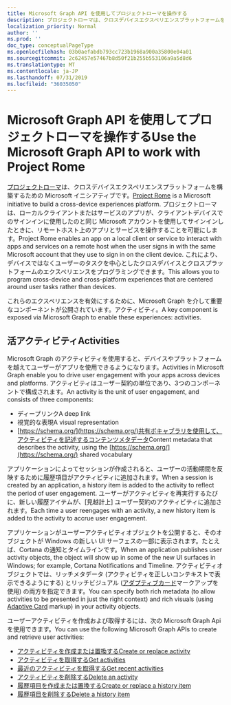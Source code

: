 ```yaml
---
title: Microsoft Graph API を使用してプロジェクトローマを操作する
description: プロジェクトローマは、クロスデバイスエクスペリエンスプラットフォームを構築するための Microsoft イニシアティブです。 プロジェクトローマは、ローカルクライアントまたはサービスのアプリが、クライアントデバイスでのサインインに使用したのと同じ Microsoft アカウントを使用してサインインしたときに、リモートホスト上のアプリとサービスを操作することを可能にします。 これにより、デバイスではなくユーザーのタスクを中心としたクロスデバイスとクロスプラットフォームのエクスペリエンスをプログラミングできます。
localization_priority: Normal
author: ''
ms.prod: ''
doc_type: conceptualPageType
ms.openlocfilehash: 03b0aefabdb793cc723b1968a900a35800e04a01
ms.sourcegitcommit: 2c62457e57467b8d50f21b255b553106a9a5d8d6
ms.translationtype: MT
ms.contentlocale: ja-JP
ms.lasthandoff: 07/31/2019
ms.locfileid: "36035050"
---
```

# <a name="use-the-microsoft-graph-api-to-work-with-project-rome"></a><span data-ttu-id="dcc12-105">Microsoft Graph API を使用してプロジェクトローマを操作する</span><span class="sxs-lookup"><span data-stu-id="dcc12-105">Use the Microsoft Graph API to work with Project Rome</span></span>

<span data-ttu-id="dcc12-106">[プロジェクトローマ](https://developer.microsoft.com/en-us/windows/project-rome)は、クロスデバイスエクスペリエンスプラットフォームを構築するための Microsoft イニシアティブです。</span><span class="sxs-lookup"><span data-stu-id="dcc12-106">[Project Rome](https://developer.microsoft.com/en-us/windows/project-rome) is a Microsoft initiative to build a cross-device experiences platform.</span></span> <span data-ttu-id="dcc12-107">プロジェクトローマは、ローカルクライアントまたはサービスのアプリが、クライアントデバイスでのサインインに使用したのと同じ Microsoft アカウントを使用してサインインしたときに、リモートホスト上のアプリとサービスを操作することを可能にします。</span><span class="sxs-lookup"><span data-stu-id="dcc12-107">Project Rome enables an app on a local client or service to interact with apps and services on a remote host when the user signs in with the same Microsoft account that they use to sign in on the client device.</span></span> <span data-ttu-id="dcc12-108">これにより、デバイスではなくユーザーのタスクを中心としたクロスデバイスとクロスプラットフォームのエクスペリエンスをプログラミングできます。</span><span class="sxs-lookup"><span data-stu-id="dcc12-108">This allows you to program cross-device and cross-platform experiences that are centered around user tasks rather than devices.</span></span>

<span data-ttu-id="dcc12-109">これらのエクスペリエンスを有効にするために、Microsoft Graph を介して重要なコンポーネントが公開されています。アクティビティ。</span><span class="sxs-lookup"><span data-stu-id="dcc12-109">A key component is exposed via Microsoft Graph to enable these experiences: activities.</span></span>

## <a name="activities"></a><span data-ttu-id="dcc12-110">活アクティビティ</span><span class="sxs-lookup"><span data-stu-id="dcc12-110">Activities</span></span>

<span data-ttu-id="dcc12-111">Microsoft Graph のアクティビティを使用すると、デバイスやプラットフォームを越えてユーザーがアプリを使用できるようになります。</span><span class="sxs-lookup"><span data-stu-id="dcc12-111">Activities in Microsoft Graph enable you to drive user engagement with your apps across devices and platforms.</span></span> <span data-ttu-id="dcc12-112">アクティビティはユーザー契約の単位であり、3つのコンポーネントで構成されます。</span><span class="sxs-lookup"><span data-stu-id="dcc12-112">An activity is the unit of user engagement, and consists of three components:</span></span>

- <span data-ttu-id="dcc12-113">ディープリンク</span><span class="sxs-lookup"><span data-stu-id="dcc12-113">A deep link</span></span>
- <span data-ttu-id="dcc12-114">視覚的な表現</span><span class="sxs-lookup"><span data-stu-id="dcc12-114">A visual representation</span></span>
- <span data-ttu-id="dcc12-115">[https://schema.org/](https://schema.org/)共有ボキャブラリを使用して、アクティビティを記述するコンテンツメタデータ</span><span class="sxs-lookup"><span data-stu-id="dcc12-115">Content metadata that describes the activity, using the [https://schema.org/](https://schema.org/) shared vocabulary</span></span>

<span data-ttu-id="dcc12-116">アプリケーションによってセッションが作成されると、ユーザーの活動期間を反映するために履歴項目がアクティビティに追加されます。</span><span class="sxs-lookup"><span data-stu-id="dcc12-116">When a session is created by an application, a history item is added to the activity to reflect the period of user engagement.</span></span> <span data-ttu-id="dcc12-117">ユーザーがアクティビティを再実行するたびに、新しい履歴アイテムが、[見越計上] ユーザー契約のアクティビティに追加されます。</span><span class="sxs-lookup"><span data-stu-id="dcc12-117">Each time a user reengages with an activity, a new history item is added to the activity to accrue user engagement.</span></span>

<span data-ttu-id="dcc12-118">アプリケーションがユーザーアクティビティオブジェクトを公開すると、そのオブジェクトが Windows の新しい UI サーフェスの一部に表示されます。たとえば、Cortana の通知とタイムラインです。</span><span class="sxs-lookup"><span data-stu-id="dcc12-118">When an application publishes user activity objects, the object will show up in some of the new UI surfaces in Windows; for example, Cortana Notifications and Timeline.</span></span> <span data-ttu-id="dcc12-119">アクティビティオブジェクトでは、リッチメタデータ (アクティビティを正しいコンテキストで表示できるようにする) とリッチビジュアル ([アダプティブカード](https://adaptivecards.io/)マークアップを使用) の両方を指定できます。</span><span class="sxs-lookup"><span data-stu-id="dcc12-119">You can specify both rich metadata (to allow activities to be presented in just the right context) and rich visuals (using [Adaptive Card](https://adaptivecards.io/) markup) in your activity objects.</span></span>

<span data-ttu-id="dcc12-120">ユーザーアクティビティを作成および取得するには、次の Microsoft Graph Api を使用できます。</span><span class="sxs-lookup"><span data-stu-id="dcc12-120">You can use the following Microsoft Graph APIs to create and retrieve user activities:</span></span>

- [<span data-ttu-id="dcc12-121">アクティビティを作成または置換する</span><span class="sxs-lookup"><span data-stu-id="dcc12-121">Create or replace activity</span></span>](../api/projectrome-put-activity.md)
- [<span data-ttu-id="dcc12-122">アクティビティを取得する</span><span class="sxs-lookup"><span data-stu-id="dcc12-122">Get activities</span></span>](../api/projectrome-get-activities.md)
- [<span data-ttu-id="dcc12-123">最近のアクティビティを取得する</span><span class="sxs-lookup"><span data-stu-id="dcc12-123">Get recent activities</span></span>](../api/projectrome-get-recent-activities.md)
- [<span data-ttu-id="dcc12-124">アクティビティを削除する</span><span class="sxs-lookup"><span data-stu-id="dcc12-124">Delete an activity</span></span>](../api/projectrome-delete-activity.md)
- [<span data-ttu-id="dcc12-125">履歴項目を作成または置換する</span><span class="sxs-lookup"><span data-stu-id="dcc12-125">Create or replace a history item</span></span>](../api/projectrome-put-historyitem.md)
- [<span data-ttu-id="dcc12-126">履歴項目を削除する</span><span class="sxs-lookup"><span data-stu-id="dcc12-126">Delete a history item</span></span>](../api/projectrome-delete-historyitem.md)

